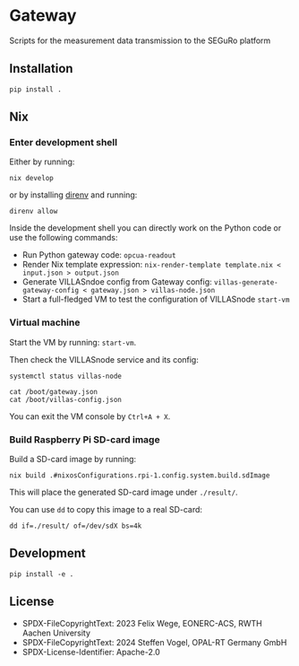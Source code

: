 # Gateway
Scripts for the measurement data transmission to the SEGuRo platform

## Installation

```shell
pip install .
```

## Nix

### Enter development shell

Either by running:

```shell
nix develop
```

or by installing [direnv](https://direnv.net/) and running:

```shell
direnv allow
```

Inside the development shell you can directly work on the Python code or use the following commands:

- Run Python gateway code: `opcua-readout`
- Render Nix template expression: `nix-render-template template.nix < input.json > output.json`
- Generate VILLASndoe config from Gateway config: `villas-generate-gateway-config < gateway.json > villas-node.json`
- Start a full-fledged VM to test the configuration of VILLASnode `start-vm`

### Virtual machine

Start the VM by running: `start-vm`.

Then check the VILLASnode service and its config:

```shell
systemctl status villas-node

cat /boot/gateway.json
cat /boot/villas-config.json
```

You can exit the VM console by `Ctrl+A + X`.

### Build Raspberry Pi SD-card image

Build a SD-card image by running:

```shell
nix build .#nixosConfigurations.rpi-1.config.system.build.sdImage
```

This will place the generated SD-card image under `./result/`.

You can use `dd` to copy this image to a real SD-card:

```shell
dd if=./result/ of=/dev/sdX bs=4k
```

## Development

```shell
pip install -e .
```

## License

- SPDX-FileCopyrightText: 2023 Felix Wege, EONERC-ACS, RWTH Aachen  University
- SPDX-FileCopyrightText: 2024 Steffen Vogel, OPAL-RT Germany GmbH
- SPDX-License-Identifier: Apache-2.0

